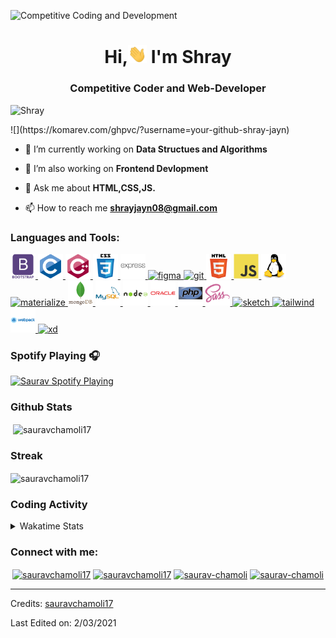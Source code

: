 ![Competitive Coding and Development](https://media-exp1.licdn.com/dms/image/C5616AQEjmey1_eTOgQ/profile-displaybackgroundimage-shrink_350_1400/0/1628605749256?e=1634169600&v=beta&t=pohpRldjFzWlRfDNsNLh8FOcbKMZfHS2YkU5xmPe0EA)

<h1 align="center">Hi,<img src="https://raw.githubusercontent.com/ABSphreak/ABSphreak/master/gifs/Hi.gif" width="30px" /> I'm Shray</h1>
<h3 align="center">Competitive Coder and Web-Developer</h3>

<p align="left"> <img src="https://komarev.com/ghpvc/?username=sauravchamoli17&label=Profile%20views&color=0e75b6&style=flat" alt="Shray" /> </p>
![](https://komarev.com/ghpvc/?username=your-github-shray-jayn)

- 🔭 I’m currently working on **Data Structues and Algorithms**

- 🌱 I’m also working on **Frontend Devlopment**

- 💬 Ask me about **HTML,CSS,JS.**

- 📫 How to reach me **shrayjayn08@gmail.com**

<h3 align="left">Languages and Tools:</h3>
<p align="left"> <a href="https://getbootstrap.com" target="_blank"> <img src="https://raw.githubusercontent.com/devicons/devicon/master/icons/bootstrap/bootstrap-plain-wordmark.svg" alt="bootstrap" width="40" height="40"/> </a> <a href="https://www.cprogramming.com/" target="_blank"> <img src="https://raw.githubusercontent.com/devicons/devicon/master/icons/c/c-original.svg" alt="c" width="40" height="40"/> </a> <a href="https://www.w3schools.com/cpp/" target="_blank"> <img src="https://raw.githubusercontent.com/devicons/devicon/master/icons/cplusplus/cplusplus-original.svg" alt="cplusplus" width="40" height="40"/> </a> <a href="https://www.w3schools.com/css/" target="_blank"> <img src="https://raw.githubusercontent.com/devicons/devicon/master/icons/css3/css3-original-wordmark.svg" alt="css3" width="40" height="40"/> </a> <a href="https://expressjs.com" target="_blank"> <img src="https://raw.githubusercontent.com/devicons/devicon/master/icons/express/express-original-wordmark.svg" alt="express" width="40" height="40"/> </a> <a href="https://www.figma.com/" target="_blank"> <img src="https://www.vectorlogo.zone/logos/figma/figma-icon.svg" alt="figma" width="40" height="40"/> </a> </a> <a href="https://git-scm.com/" target="_blank"> <img src="https://www.vectorlogo.zone/logos/git-scm/git-scm-icon.svg" alt="git" width="40" height="40"/> </a> <a href="https://www.w3.org/html/" target="_blank"> <img src="https://raw.githubusercontent.com/devicons/devicon/master/icons/html5/html5-original-wordmark.svg" alt="html5" width="40" height="40"/> </a> <a href="https://developer.mozilla.org/en-US/docs/Web/JavaScript" target="_blank"> <img src="https://raw.githubusercontent.com/devicons/devicon/master/icons/javascript/javascript-original.svg" alt="javascript" width="40" height="40"/> </a> <a href="https://www.linux.org/" target="_blank"> <img src="https://raw.githubusercontent.com/devicons/devicon/master/icons/linux/linux-original.svg" alt="linux" width="40" height="40"/> </a> <a href="https://materializecss.com/" target="_blank"> <img src="https://raw.githubusercontent.com/prplx/svg-logos/5585531d45d294869c4eaab4d7cf2e9c167710a9/svg/materialize.svg" alt="materialize" width="40" height="40"/> </a> <a href="https://www.mongodb.com/" target="_blank"> <img src="https://raw.githubusercontent.com/devicons/devicon/master/icons/mongodb/mongodb-original-wordmark.svg" alt="mongodb" width="40" height="40"/> </a> <a href="https://www.mysql.com/" target="_blank"> <img src="https://raw.githubusercontent.com/devicons/devicon/master/icons/mysql/mysql-original-wordmark.svg" alt="mysql" width="40" height="40"/> </a> <a href="https://nodejs.org" target="_blank"> <img src="https://raw.githubusercontent.com/devicons/devicon/master/icons/nodejs/nodejs-original-wordmark.svg" alt="nodejs" width="40" height="40"/> </a> <a href="https://www.oracle.com/" target="_blank"> <img src="https://raw.githubusercontent.com/devicons/devicon/master/icons/oracle/oracle-original.svg" alt="oracle" width="40" height="40"/> </a> <a href="https://www.php.net" target="_blank"> <img src="https://raw.githubusercontent.com/devicons/devicon/master/icons/php/php-original.svg" alt="php" width="40" height="40"/> <a href="https://sass-lang.com" target="_blank"> <img src="https://raw.githubusercontent.com/devicons/devicon/master/icons/sass/sass-original.svg" alt="sass" width="40" height="40"/> </a> <a href="https://www.sketch.com/" target="_blank"> <img src="https://www.vectorlogo.zone/logos/sketchapp/sketchapp-icon.svg" alt="sketch" width="40" height="40"/> </a> <a href="https://tailwindcss.com/" target="_blank"> <img src="https://www.vectorlogo.zone/logos/tailwindcss/tailwindcss-icon.svg" alt="tailwind" width="40" height="40"/> </a> <a href="https://webpack.js.org" target="_blank"> <img src="https://raw.githubusercontent.com/devicons/devicon/d00d0969292a6569d45b06d3f350f463a0107b0d/icons/webpack/webpack-original-wordmark.svg" alt="webpack" width="40" height="40"/> </a> <a href="https://www.adobe.com/products/xd.html" target="_blank"> <img src="https://cdn.worldvectorlogo.com/logos/adobe-xd.svg" alt="xd" width="40" height="40"/> </a> </p>

<h3 id="spotify-playing-">Spotify Playing 🎧</h3>
<p>
  <a href="https://open.spotify.com/user/u72bkq9pkwey82nfg4vshg377">
   <img src="https://spotify-now-playing-sauravchamoli17.vercel.app/api/spotify-playing" alt="Saurav Spotify Playing" width="350" />
  </a>
</p>

<h3 align="left">Github Stats </h3>
<p>&nbsp;<img align="center" src="https://github-readme-stats.vercel.app/api?username=sauravchamoli17&show_icons=true&locale=en" alt="sauravchamoli17" /></p>

<h3 align="left">Streak</h3>
<p><img align="center" src="https://github-readme-streak-stats.herokuapp.com/?user=sauravchamoli17&" alt="sauravchamoli17" /></p>

<h3 align="left">Coding Activity</h3>
<details>
  <summary>Wakatime Stats</summary>
  <p align="center"> 
    <img src="https://wakatime.com/share/@7177670b-1a0d-474b-bdbf-41bdfa46e386/2370f337-07d0-406f-bd59-3ccec17d4f79.svg" height="500" alt="Coding Time" /> 
    <img src="https://wakatime.com/share/@7177670b-1a0d-474b-bdbf-41bdfa46e386/3771eb71-3f96-4905-a324-c175b75ec368.svg" height="500" alt="Coding Languages" />
  </p>
</details>

<h3 align="left">Connect with me:</h3>
<p align="center">
<a href="https://codepen.io/sauravchamoli17" target="blank"><img align="center" src="https://cdn.jsdelivr.net/npm/simple-icons@3.0.1/icons/codepen.svg" alt="sauravchamoli17" height="30" width="40" /></a>
<a href="https://dev.to/sauravchamoli17" target="blank"><img align="center" src="https://cdn.jsdelivr.net/npm/simple-icons@3.0.1/icons/dev-dot-to.svg" alt="sauravchamoli17" height="30" width="40" /></a>
<a href="https://linkedin.com/in/saurav-chamoli" target="blank"><img align="center" src="https://cdn.jsdelivr.net/npm/simple-icons@3.0.1/icons/linkedin.svg" alt="saurav-chamoli" height="30" width="40" /></a>
<a href="https://exercism.io/profiles/sauravchamoli17" target="blank"><img align="center" src="https://cdn.jsdelivr.net/npm/simple-icons@3.0.1/icons/exercism.svg" alt="saurav-chamoli" height="30" width="30" /></a>
</p>

-----
Credits: [sauravchamoli17](https://github.com/sauravchamoli17)

Last Edited on: 2/03/2021
